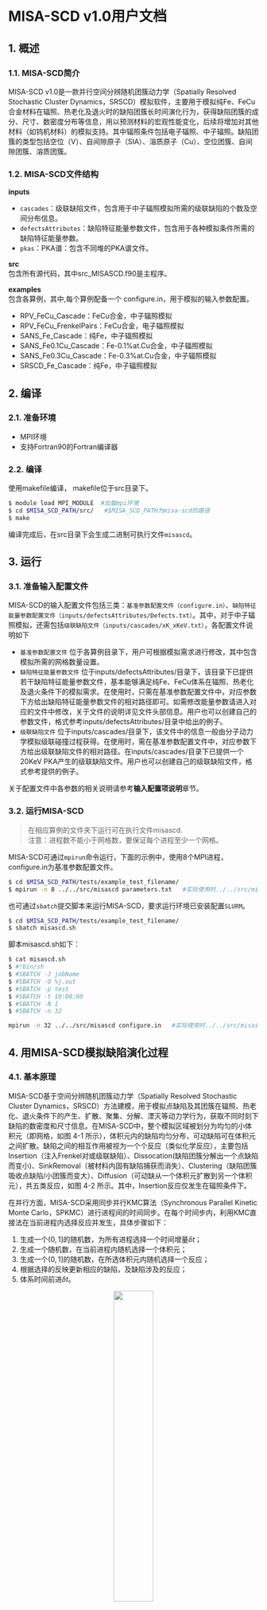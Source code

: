 # MISA-SCD v1.0用户文档

## 1. 概述
### 1.1. MISA-SCD简介
MISA-SCD v1.0是一款并行空间分辨随机团簇动力学（Spatially Resolved Stochastic Cluster Dynamics，SRSCD）模拟软件，主要用于模拟纯Fe、FeCu合金材料在辐照、热老化及退火时的缺陷团簇长时间演化行为，获得缺陷团簇的成分、尺寸、数密度分布等信息，用以预测材料的宏观性能变化，后续将增加对其他材料（如钨机材料）的模拟支持。其中辐照条件包括电子辐照、中子辐照。缺陷团簇的类型包括空位（V）、自间隙原子（SIA）、溶质原子（Cu）、空位团簇、自间隙团簇、溶质团簇。

### 1.2. MISA-SCD文件结构

**inputs**
* `cascades`：级联缺陷文件，包含用于中子辐照模拟所需的级联缺陷的个数及空间分布信息。
* `defectsAttributes`：缺陷特征能量参数文件，包含用于各种模拟条件所需的缺陷特征能量参数。
* `pkas`：PKA谱：包含不同堆的PKA谱文件。

**src**  
包含所有源代码，其中src_MISASCD.f90是主程序。

**examples**  
包含各算例，其中,每个算例配备一个 configure.in，用于模拟的输入参数配置。  
* RPV_FeCu_Cascade：FeCu合金，中子辐照模拟  
* RPV_FeCu_FrenkelPairs：FeCu合金，电子辐照模拟  
* SANS_Fe_Cascade：纯Fe，中子辐照模拟  
* SANS_Fe0.1Cu_Cascade：Fe-0.1%at.Cu合金，中子辐照模拟  
* SANS_Fe0.3Cu_Cascade：Fe-0.3%at.Cu合金，中子辐照模拟  
* SRSCD_Fe_Cascade：纯Fe，中子辐照模拟  
  
## 2. 编译

### 2.1. 准备环境
* MPI环境
* 支持Fortran90的Fortran编译器

### 2.2. 编译
使用makefile编译， makefile位于src目录下。

```bash
$ module load MPI_MODULE  #加载mpi环境
$ cd $MISA_SCD_PATH/src/   #$MISA_SCD_PATH为misa-scd的路径
$ make
```
编译完成后，在src目录下会生成二进制可执行文件`misascd`。

## 3. 运行
### 3.1. 准备输入配置文件
MISA-SCD的输入配置文件包括三类：`基准参数配置文件（configure.in）`、`缺陷特征能量参数配置文件（inputs/defectsAttributes/Defects.txt）`。其中，对于中子辐照模拟，还需包括`级联缺陷文件（inputs/cascades/xK_xKeV.txt）`，各配置文件说明如下
* `基准参数配置文件` 位于各算例目录下，用户可根据模拟需求进行修改，其中包含模拟所需的网格数量设置。
* `缺陷特征能量参数文件` 位于inputs/defectsAttributes/目录下，该目录下已提供若干缺陷特征能量参数文件，基本能够满足纯Fe、FeCu体系在辐照、热老化及退火条件下的模拟需求。在使用时，只需在基准参数配置文件中，对应参数下方给出缺陷特征能量参数文件的相对路径即可。如需修改能量参数请进入对应的文件中修改，关于文件的说明详见文件头部信息。用户也可以创建自己的参数文件，格式参考inputs/defectsAttributes/目录中给出的例子。
* `级联缺陷文件` 位于inputs/cascades/目录下，该文件中的信息一般由分子动力学模拟级联碰撞过程获得。在使用时，需在基准参数配置文件中，对应参数下方给出级联缺陷文件的相对路径。在inputs/cascades/目录下已提供一个20KeV PKA产生的级联缺陷文件。用户也可以创建自己的级联缺陷文件，格式参考提供的例子。
  
关于配置文件中各参数的相关说明请参考**输入配置项说明**章节。
### 3.2. 运行MISA-SCD
> 在相应算例的文件夹下运行可在执行文件misascd.  
> 注意：进程数不能小于网格数，要保证每个进程至少一个网格。

MISA-SCD可通过`mpirun`命令运行，下面的示例中，使用8个MPI进程，configure.in为基准参数配置文件。
```bash
$ cd $MISA_SCD_PATH/tests/example_test_filename/
$ mpirun -n 8 ../../src/misascd parameters.txt   #实际使用时../../src/misascd替换为可执行文件misa的实际路径
```
也可通过`sbatch`提交脚本来运行MISA-SCD，要求运行环境已安装配置`SLURM`。

```bash
$ cd $MISA_SCD_PATH/tests/example_test_filename/
$ sbatch misascd.sh
```

脚本misascd.sh如下：
```bash
$ cat misascd.sh
$ #!bin/sh
$ #SBATCH -J jobName
$ #SBATCH -O %j.out
$ #SBATCH -p test
$ #SBATCH -t 10:00:00
$ #SBATCH -N 1
$ #SBATCH -n 32

mpirun -n 32 ../../src/misascd configure.in   #实际使用时../../src/misascd替换为可执行文件misa的实际路径
```

## 4. 用MISA-SCD模拟缺陷演化过程
### 4.1. 基本原理
MISA-SCD基于空间分辨随机团簇动力学（Spatially Resolved Stochastic Cluster Dynamics，SRSCD）方法建模，用于模拟点缺陷及其团簇在辐照、热老化、退火条件下的产生、扩散、聚集、分解、湮灭等动力学行为，获取不同时刻下缺陷的数密度和尺寸信息。在MISA-SCD中，整个模拟区域被划分为均匀的小体积元（即网格，如图 4-1 所示），体积元内的缺陷均匀分布，可动缺陷可在体积元之间扩散。缺陷之间的相互作用被视为一个个反应（类似化学反应），主要包括Insertion（注入Frenkel对或级联缺陷）、Dissocation(缺陷团簇分解出一个点缺陷而变小)、SinkRemoval（被材料内固有缺陷捕获而消失）、Clustering（缺陷团簇吸收点缺陷/小团簇而变大）、Diffusion（可动缺从一个体积元扩散到另一个体积元），共五类反应，如图 4-2 所示。其中，Insertion反应仅发生在辐照条件下。

在并行方面，MISA-SCD采用同步并行KMC算法（Synchronous Parallel Kinetic Monte Carlo，SPKMC）进行进程间的时间同步。在每个时间步内，利用KMC直接法在当前进程内选择反应并发生，具体步骤如下：
1. 生成一个$(0,1]$的随机数，为所有进程选择一个时间增量$\delta t$；
2. 生成一个随机数，在当前进程内随机选择一个体积元；
3. 生成一个$(0,1]$的随机数，在所选体积元内随机选择一个反应；
4. 根据选择的反映更新相应的缺陷，及缺陷涉及的反应；
5. 体系时间前进$\delta t$。

<div  align="center">    
<img src="./figures/MISA-SCDBox.png" width = "40%" align=center />
</div>
<center>图 4-1 MISA-SCD空间区域划分示意图</center>

<div  align="center">    
<img src="./figures/reactions.jpg" width = "30%" align=center />
</div>
<center>图 4-2 MISA-SCD中各类反应示意图</center>

### 4.2. 术语解释
* 点缺陷：只含有一个空位（自间隙原子）的缺陷。
* 团簇：含有多个点缺陷的缺陷。
* 缺陷尺寸：含有点缺陷的个数即为该缺陷的尺寸。
* Frenkel对：包括一个空位和一个自间隙原子，电子辐照下，当发生Insertion反应时，向体积元内放入一个Frenkel对。
* 级联缺陷：由级联碰撞产生，包括多个缺陷，有点缺陷，还有团簇。
* KMC：动力学蒙特卡洛
* DPA：Displavement Per Atom，用于衡量辐照剂量。

下面以**FeCu体系中子辐照模拟**为例，说明MISA-SCD的使用过程。

### 4.3. 输入配置
#### 配置缺陷特征能量
FeCu体系中子辐照模拟的缺陷特征能量参数文件为FeCu_Defects_Cas.txt，该文件中主要包含：缺陷中所含点缺陷的最大类型数、点缺陷的类型及其形成能（$E_f$）、点缺陷及小团簇的类型及其迁移能（$E_m$）和扩散前置因子（$D_0$）（用于计算该缺陷的扩散率（$D$））、用于计算大团簇扩散率的信息、小团簇的类型及其结合能（$E_b$）、用于计算大团簇结合能的信息、允许的反应类型及参与反应的缺陷类型信息。下面逐一说明：
1. **缺陷类型：**
<div  align="center">    
<img src="./figures/species.png" width = "20%" align=center />
</div>
默认为4，即MISA-SCD中用一个长度为4的数组存储缺陷类型，数组第一个元素表示该缺陷中所含Cu原子个数，第二个元素表该缺陷中所含空位个数，第三个元素中表示该团簇中所含自间隙原子的个数（该值大于0表示该缺陷为可动的自间隙团簇），第四个元素同样表示该团徐中所含自间隙原子的个数（该值大于0表示该缺陷为不可动的自间隙团簇）。

1. **点缺陷的类型及其形成能（$E_f$）：**
<div  align="center">    
<img src="./figures/Ef.png" width = "40%" align=center />
</div>

* 57行：`formationEnergies`为标识，表示下面开始是缺陷的形成能信息。  
* 59~60行：`numSingle`的值为3，表示有3个形成能。  
* 62~63：缺陷类型及其对应的形成能，`1 0 0 0`表示该缺陷为Cu原子，其对应的形成能为1.77eV。

1. **点缺陷及小团簇的类型及其迁移能（$E_m$）和扩散前置因子（$D_0$）：**
<div  align="center">    
<img src="./figures/Em.png" width = "30%" align=center />
</div>

* 69行：`diffusionPrefactors`为标识，表示下面开始是缺陷的迁移能和扩散前置因子信息。  
* 71~72行：`numSingle`的值为3，表示有3个迁移能和扩散前置因子。  
* 74~75：缺陷类型及其对应的扩散前置因子和迁移能，`1 0 0 0`表示该缺陷为Cu原子，其对应的扩散前置因子为$6.3\times10^{13} {nm}^2/s$，迁移能为2.29eV。

1. **用于计算大团簇扩散率的信息：**
<div  align="center">    
<img src="./figures/EmFunc.png" width = "40%" align=center />
</div>
在MISA-SCD中，大团簇的扩散率由经验公式计算得出，不同的缺陷，计算公式不同。  

* 81~82行：`numFunction`的值为4，表示有4个。  
* 84行：缺陷类型的基本表示，表示该类缺陷是仅含有Cu原子的团簇。  
* 85~86行：该类缺陷的最小尺寸和最大尺寸，-1表示无穷大。  
* 87行：计算扩散率的公式标识，对于不同的缺陷类型，有不同的计算公式。  
* 88行：计算该类缺陷的扩散率所需的参数个数，这里为0个，表示该类缺陷的扩散率为0 ，即尺寸大于等于2的Cu团簇不可动。若参数个数大于0个，则在下一行列出参数，并以空格隔开。

1. **小团簇的类型及其结合能（$E_b$）：**
<div  align="center">    
<img src="./figures/Eb.png" width = "35%" align=center />
</div>

结合能是用来计算分解反应的反应速率的。
* 108行：`diffusionPrefactors`为标识，表示下面开始是缺陷的迁移能和扩散前置因子信息。  
* 110~111行：`numSingle`的值为46，表示46个结合能。  
* 113~114：缺陷类型及其对应的结合能，`2 0 0 0`表示该缺陷为含2个Cu原子Cu团簇，其分解出去1个Cu原子（即`1 0 0 0`）所需的结合能是0.19eV。

1. **用于计算大团簇结合能的信息：**
<div  align="center">    
<img src="./figures/EbFunc.png" width = "35%" align=center />
</div>
在MISA-SCD中，大团簇的结合能由经验公式计算得出，不同的缺陷，计算公式不同。  

* 206~207行：`numFunction`的值为11，表示有11个。  
* 209行：缺陷类型的基本表示，第一个`1 0 0 0`表示该类缺陷是仅含有Cu原子的团簇，第二个`1 0 0 0`表示该Cu团簇分解出去一个Cu原子。 
* 210~211行：该类缺陷的最小尺寸和最大尺寸，-1表示无穷大。  
* 212行：计算结合能的公式标识，对于不同的缺陷类型，有不同的计算公式。  
* 213行：计算该类缺陷的结合能所需的参数个数，这里为3个。
* 214行：依次列出所需的3个参数的值。

1. **允许的反应类型及参与反应的缺陷类型信息**
   
MISA-SCD中，不同反应的反应速率由不同的公式计算得出，具体采用哪个公式，由该文件中的`fType`给出。
* Dissociation反应：
参与Dissociation反应的反应物为1个，产物为2个（一个为点缺陷，另一个为产物为反应物分解出1个点缺陷后转变成为的缺陷）。
<div  align="center">    
<img src="./figures/Dissoc.png" width = "35%" align=center />
</div>

289行：反应标识。  
290行：Dissociation反应的个数。   
292行：反应物及产物的基本类型，第一个`1 0 0 0`表示参与Dissociation反应的反应物的基本类型（这里为Cu团簇）；第二个`1 0 0 0`表示参与Dissociation反应的其中一个产物的类型（这里为Cu原子）。这里表示Cu团簇发生Dissociation 反应，分解出去一个Cu原子，则该Cu团簇尺寸减1（即第二个产物）。  
293~294行：反应物的最小尺寸和最大尺寸，-1表示无穷大。  
295行：计算反应速率的公式标识。

* Diffusion反应：
参与Diffusion反应的反应物和产物都为1个，缺陷类型不变。
<div  align="center">    
<img src="./figures/diff.png" width = "30%" align=center />
</div>

317行：反应标识。  
318行：Diffusion反应的个数。  
320行：反应物的基本类型，第一个`1 0 0 0`表示反应物的基本类型；第二个`1 0 0 0`表示产物的基本类型。  
321~322行：反应物的最小尺寸和最大尺寸。  
323行：计算反应速率的公式标识。

* SinkRemoval反应：
参与SinkRemoval反应的反应物为1个，产物为0个。
<div  align="center">    
<img src="./figures/sink.png" width = "30%" align=center />
</div>

335行：反应标识。  
336行：SinkRemoval反应的个数。  
338行：反应物的基本类型，这里标识空位团簇。 
339~340行：反应物的最小尺寸和最大尺寸。  
341行：计算反应速率的公式标识。

* Clustering反应：
参与Clustering反应的反应物为2个，产物为0个/1个/2个，具体视反应物的类型而定。
<div  align="center">    
<img src="./figures/Clu.png" width = "35%" align=center />
</div>

356行：反应标识。  
357行：SinkRemoval反应的个数。  
359行：两个反应物的基本类型。  
360~361行：两个反应物的最小尺寸和最大尺寸，-1标识无穷大。   
362行：计算反应速率的公式标识。

### 配置级联缺陷文件
该参数文件仅中子辐照模拟时用到。一个文件中可以包含多组级联缺陷信息，一般是同样PKA能量下的级联碰撞模拟获得的。
<div  align="center">    
<img src="./figures/cas1.png" width = "75%" align=center />
</div>

1行：平均移位原子数量。  
3行：该文件中由9组级联缺陷。  
下面依次列出各组级联缺陷：
<div  align="center">    
<img src="./figures/cas2.png" width = "45%" align=center />
</div>

5行：该组级联缺陷所包含的缺陷个数。  
6行：该组级联缺陷所包含的移位原子个数。 
下面依次列出该组中的级联缺陷： 
7~8行：缺陷类型，及其偏移坐标（x，y，z方向），即相对于级联中心的偏移坐标。当一组级联缺陷被注入某网格时，其级联中心即为该网格的中心。

#### 配置基准输入
该文件中，每个参数包含两行数据，第一行为该参数的名称，第二行为该参数的值，两个参数之间以空行隔开。主要配置以下参数：
1. 控制参数：包括缺陷特征能量参数文件、网格文件、级联缺陷文件的相对路径，缺陷注入格式、是否考虑晶界、是否仅点缺陷可动等；
2. 模拟参数：包括模拟温度，合金含量、dpa速率、总dpa、位错密度、晶格常数、原子体积、模拟次数等；
3. 输出控制参数：包括是否输出totdat.txt文件、参与输出统计的团簇最小尺寸；
4. 细网格参数：包括细网格的边长，x、y、z方向的细网格的数量。该项仅在中子辐照、且，缺陷注入格式为`adaptive`时需配置。
该文件中各配置项的详细说明参见**输入配置项说明**章节。

#### 配置网格信息
该文件中各配置项的详细说明参见**输入配置项说明**章节。

### 4.4. 输出结果分析
输出文件包括两个：屏幕输出和totdat X.out，其中“X”表示重复模拟时，第X次模拟的输出文件。对于一次模拟过程，中间时刻的结果和最终时刻的结果都写在同一个totdat X.out文件中，两次输出时刻的结果之间，用空行隔开，如下所示。

<div  align="center">    
<img src="./figures/output.png" width = "75%" align=center />
</div>

包括三部分信息：  
2~5行：输出时刻信息；  
6~10行：缺陷信息；  
11~22行：统计信息。

其中缺陷信息的前4列为缺陷类型，最后一列为该类缺陷的数量（整体模拟空间中的）。统计信息中主要统计四类缺陷：S（纯Cu图团簇、含有Cu和空位的团簇）、Void（空位团簇）、Loop（自间隙团簇）、SV（含有Cu和空位的团簇）。

对于MISA-SCD的结果进行分析，一般是获取某类缺陷团簇的总数密度、平均半径随时间（DPA）变化的情况。可采用两种方式进行统计分析，一种是在基准输入参数配置文件中设置**输出参数控制项**，由MISA-SCD的后处理程序自动统计不同输出时刻下某类团簇的总数密度及平均尺寸，并写入totdat X.out文件中（写在缺陷信息下方）；另一种是根据totdat X.out中不同输出时刻输出的缺陷团簇信息（缺陷类型及其数量），统计某类缺陷总数密度及平均尺寸。


获取不同输出时刻下某类缺陷团簇的总数密度及平均尺寸数据后，可采用orgin软件进行绘图展示，下图给出了一个示例。

<div  align="center">    
<img src="./figures/CuNumberDensity-Cas.jpg" width = "45%" align=center />
</div>
<center>图 4-3 Cu团簇数密度随时间和DPA的变化</center>

<div  align="center">    
<img src="./figures/CuAverageRadius-Cas.jpg" width = "45%" align=center />
</div>
<center>图 4-4 Cu团簇平均半径随时间和DPA的变化</center>

## 5. 输入配置项说明
这里仅给出**基准参数配置文件**中各配置项的说明，对于**缺陷特征能量参数配置文件**
及**级联缺陷文件**的配置说明请参见章节**4. 示例**。
### 5.1. 基准参数配置文件
例如：parameters.txt，其中的信息分为三部分：**控制参数**、**模拟参数**、**退火参数**、**输出控制参数**、**网格参数**，各部分参数项说明如下：

**-----------控制参数项-----------**

***defectFile***  
类型：字符串  
说明：必选项。缺陷特征能量参数文件的相对路径，即inputs/defectsAttributes/中的对应文件。

***implantType***
类型：字符串  
说明：必选项。注入缺陷的类型，包括`Cascade` 或 `FrenkelPair`或`None`三种方式，`Cascade`表示中子辐照，注入的是级联缺陷；`FrenkelPair`表示电子辐照，注入的是Frenkel缺陷对；`None`表示无辐照，不注入缺陷，用于退火及热老化模拟。

***implantScheme***  
类型：字符串  
说明：可选项。若模拟辐照条件，则该字段必须设置；若模拟热老化及退火，则无须设置该字段。该字段表示初始缺陷置入box中的方式，包括`MonteCarlo` 或 `explicit` 两种方式，默认为 `MonteCarlo`。`MonteCarlo` 表示随机置入，置入的时刻及置入哪个网格，都是随机的；`explicit` 表示每隔指定的模拟时长时置入，置入哪个网格则是随机的。注意：`MonteCarlo` 可用于各种辐照条件的模拟，`explicit` 仅用于中子辐照的模拟。对于电子辐照模拟，置入的初始缺陷为Frenkel对（一个空位和一个自间隙原子）；对于中子辐照模拟，置入的初始缺陷为级联缺陷（即**级联缺陷文件**中的信息，包括若干缺陷团簇，有空位、自间隙原子、空位团簇、自间隙团簇）。

***PKAspectrum***
类型：字符串  
说明：必选项。是否使用PKA谱，`yes` 或 `no`。

***pkaFile***
类型：字符串  
说明：可选项。若使用PKA谱，给出PKA谱的文件的相对路径，即inputs/pkas/中的对应文件。

***numCascadeFiles***
类型：integer  
说明：必选项。级联缺陷文件的数量。若使用PKA谱，则级联缺陷文件一般又多个，一个PKA能量对应一个级联缺陷文件。

***cascadeFile***  
类型：字符串  
说明：可选项。级联缺陷文件的相对路径。即inputs/cascades/中的对应文件。若为中子辐照模拟，则必须提供该文件。若只有一个级联缺陷文件，则直接给出该文件的相对路径，若有多个级联缺陷那文件，则相对路径中的文件名使用通配符。

***meshingType***  
类型：字符串  
说明：必选项。是否使用“自适应网格”，`adaptive` 或 `nonAdaptive` 两种方式，默认为 `nonAdaptive`。`adaptive` 表示使用“自适应网格”，仅用于中子辐照模拟；`nonAdaptive` 表示不使用“自适应网格”，用于各种辐照条件的模拟。若该字段设置为`adaptive`，则需设置下述**细网格参数项**中的各参数。

***grainBoundaries***  
类型：字符串  
说明：必选项。是否考虑晶界，`yes` 或 `no`。

***pointDefect***  
类型：字符串  
说明：必选项。是否仅点缺陷可动，`yes` 或 `no`。该字段与**缺陷特征能量参数**文件中的信息关联。详见**缺陷特征能量参数配置文件**章节中的说明。

**-----------模拟参数项-----------**

***temperature***  
类型：double precision  
说明：必选项。模拟温度，单位：K。一般不低于室温。

***CuContent***  
类型：double precision  
说明：必选项。FeCu合金中的Cu含量，单位：无。对于纯Fe体系，需设置为0；对于FeCu体系，需设置大于0的值。

***numVac***  
类型：integer  
说明：必选项。初始时体系中的空位个数，单位：无。默认为0

***dpaRate***  
类型：double precision  
说明：必选项。DPA速率，单位：dpa/s。对于辐照条件，需设置大于0的值；对于热老化及退火模拟，需设置为0。

***totalDPA***  
类型：double precision  
说明：必选项。总的辐照剂量，单位：dpa。对于辐照模拟，需设置大于0的值；对于热老化及退退火模拟，需设置为0.

***agingTime***
类型：double precision
说明：可选项。热老化模拟时长，单位：s（秒）。对于热老化模拟，需设置大于0的值；对于辐照及退火模拟，无须设置该值（任意值均可，或者直接删除该字段，但其值不能为空）。


***firr***  
类型：double precision  
说明：可选项。辐照增强因子，单位：无。对于FeCu体系模拟，需要设置大于等于1的值；对于纯Fe体系，无须设置该值（任意值均可，或者直接删除该字段，但其值不能为空）。

***lattice***  
类型：double precision  
说明：必选项。晶格常数，单位：$nm$。需设置大于0 的值。对于Fe基材料，其值默认为0.01178$nm^3$。

***burgers***  
类型：double precision  
说明：必选项。伯格斯矢量，单位：$nm$。需设置大于0 的值。对于Fe基材料，其值默认为0.2867nm。

***reactionRadius***  
类型：double precision  
说明：必选项。复合半径，单位：$nm$。需设置大于0 的值。

***grainSize***  
类型：double precision  
说明：必选项。晶粒尺寸，单位：nm。需设置大于0的值。

***dislocDensity***  
类型：double precision  
说明：必选项。位错密度，单位：$nm^{-2}$。需设置大于0 的值。

***impurityConc***  
类型：double precision  
说明：可选项。杂质浓度，单位：${atom}^{-1}$。默认值为0。当前版本的程序暂不支持杂质加入的模拟。

***max3DInt***  
类型：integer  
说明：必选项。自间隙团簇的尺寸小于等于该值，则视为球状团簇；否则视为环状，单位：无。需设置大于等于1的值。该字段与**缺陷特征能量参数文件**中的信息关联，详见**缺陷特征能量参数配置**章节的相关说明。

***cascadeVolume***  
类型：double precision  
说明：可选项。级联范围，单位：$nm^{3}$。对于中子辐照模拟，要保证每个网格的体积大于等于该值；对于热老化及退火模拟，无须设置该值（任意值均可，或者直接删除该字段，但其值不能为空）。

***numSims***  
类型：integer  
说明：可选项。重复模拟的次数，单位：无。默认为1.

**-----------退火参数-----------**

***annealTemp***  
类型：double precision  
说明：可选项。退火温度，单位：K。对于退火模拟，需设置该字段的值，一般大于等于室温；对于辐照及热老化模拟，无须设置该值（任意值均可，或者直接删除该字段，但其值不能为空）。

***annealSteps***  
类型：integer  
说明：可选项。退火步数，单位：无。对于退火模拟，需设置大于等于1的值；对于辐照及热老化模拟，无须设置该值（任意值均可，或者直接删除该字段，但其值不能为空）。

***annealTime***  
类型：double precision  
说明：可选项。退火时间，单位：s（秒）。对于退火模拟，需设置大于0的值；对于辐照及热老化模拟，无须设置该值（任意值均可，或者直接删除该字段，但其值不能为空）。

***annealType***  
类型：字符串  
说明：可选项。退火时的温度变化类型，`add` 或 `mult` 两种方式。`add` 表示以等差数列的方式调整退火温度；`mult` 表示以等比数列的方式调整退火温度。调整的总次数等于 `annealSteps`的值。对于退火模拟，需设置该字段的值；对于辐照及热老化模拟，无须设置该值（`add` 或 `mult` 均可，或者直接删除该字段，但其值不能为空）。
若为`add`，则annealTemp = annealTemp + annealTempInc；若为`mult`，则annealTemp = annealTemp * annealTempInc。

***annealTempInc***  
类型：double precision  
说明：可选项。退火时的温度调整的增量，单位：K。对于退火模拟，需设置该字段的值（正、负、0均可）；对于辐照及热老化模拟，无须设置该值（任意值均可，或者直接删除该字段，但其值不能为空）。

**-----------输出控制参数项-----------**

***totdatToggle***  
类型：字符串  
说明：可选项。是否输出缺陷信息统计文件totdat.out，`yes` 或 `no`。

***minSCluster***  
类型：integr  
说明：可选项。所含Cu原子个数大于该值的Cu团簇参与统计。若**totdatToggle**设置为`yes`，则必须设置该值。

***minVoid***  
类型：integr  
说明：可选项。所含空位个数大于该值的空位团簇参与统计。若**totdatToggle**设置为`yes`，则必须设置该值。

***minLoop***  
类型：integr  
说明：可选项。所含自间隙原子个数大于该值的自间隙团簇参与统计。若**totdatToggle**设置为`yes`，则必须设置该值。

***minSV***  
类型：integr  
说明：可选项。所含Cu原子个数及空位个数之和大于该值的Cu_空位复合团簇参与统计。若**totdatToggle**设置为`yea`，则必须设置该值。

**-----------网格参数项-----------**

***length***  
类型：double precision  
说明：必选项。网格的边长，单位:nm。

***numx***  
类型：integer  
说明：必选项。x方向的细网格个数，单位：无。该值要大于等于x方向的进程数。

***numy***  
类型：integer  
说明：必选项。y方向的细网格个数，单位：无。该值要大于等于y方向的进程数。

***numz***  
类型：integer  
说明：必选项。z方向的细网格个数，单位：无。该值要大于等于z方向的进程数。

***fineLength***  
类型：double precision  
说明：可选项。细网格的尺寸，单位：nm。当 **meshingType** 的值为 `adaptive` 时，需要设置该值。

***numxFine***  
类型：integer  
说明：可选项。x方向的细网格个数，单位：无。当 **meshingType** 的值为 `adaptive` 时，需要设置该值。

***numyFine***  
类型：integer  
说明：可选项。y方向的细网格个数，单位：无。当 **meshingType** 的值为 `adaptive` 时，需要设置该值。

***numzFine***  
类型：integer  
说明：可选项。z方向的细网格个数，单位：无。当 **meshingType** 的值为 `adaptive` 时，需要设置该值。

注意：fineLength*fineLength*fineLength <= length*length*length
